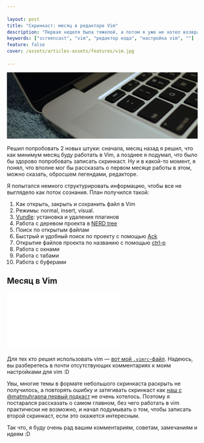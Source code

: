 ```yaml
---

layout: post
title: "Скринкаст: месяц в редакторе Vim"
description: "Первая неделя была тяжелой, а потом я уже не хотел возвращаться"
keywords: ["screencast", "vim", "редактор кода", "настройка vim", ""]
feature: false
cover: /assets/articles-assets/features/vim.jpg

---
```

![page.title](/assets/articles-assets/features/vim.jpg)

Решил попробовать 2 новых штуки: сначала, месяц назад я решил, что как минимум
месяц буду работать в Vim, а позднее я подумал, что было бы здорово попробовать
записать скринкаст. Ну и в какой-то момент, я понял, что вполне мог бы рассказать
о первом месяце работы в этом, можно сказать, обросшем легендами, редакторе.

Я попытался немного структурировать информацию, чтобы все не выглядело как
поток сознания. План получился такой:

1. Как открыть, закрыть и сохранить файл в Vim
2. Режимы: normal, insert, visual.
3. [Vundle][1]: установка и удаление плагинов
4. Работа с деревом проекта в [NERD tree][2]
5. Поиск по открытым файлам
6. Быстрый и удобный поиск по проекту с помощью [Ack][3]
7. Открытие файлов проекта по названию с помощью [ctrl-p][4]
8. Работа с окнами
9. Работа с табами
10. Работа с буферами

## Месяц в Vim

<iframe class='youtube' src="//www.youtube.com/embed/AOZ3Mi1213U" frameborder="0" allowfullscreen></iframe>


Для тех кто решил использовать vim — [вот мой `.vimrc`-файл][5]. Надеюсь, вы
разберетесь в почти отсутствующих комментариях к моим настройками для vim :D

Увы, многие темы в формате небольшого скринкаста раскрыть не получилось, а
повторять ошибку и затягивать скринкаст как [наш с @matmuhrapna первый подкаст][6]
не очень хотелось. Поэтому я постарался рассказать о самом главном, без чего
работать в vim практически не возможно, и начал подумывать о том, чтобы
записать второй скринкаст, если это окажется интересным.

Так что, я буду очень рад вашим комментариям, советам, замечаниям и идеям :D

[1]: https://github.com/gmarik/Vundle.vim
[2]: https://github.com/scrooloose/nerdtree
[3]: https://github.com/mileszs/ack.vim
[4]: https://github.com/kien/ctrlp.vim
[5]: https://github.com/shuvalov-anton/.dotfiles/blob/master/.vimrc
[6]: http://kompyutery-soft-igry-tehnika.rpod.ru/327190.html
